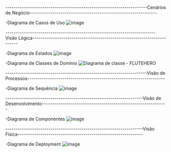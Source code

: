 ---------------------------------------------------------------------Cenários de Negócio--------------------------------------------------------------

-Diagrama de Casos de Uso
![image](https://github.com/pedrooaflima/Flute-Hero/assets/111537197/cc7fabf9-d833-4262-9f6e-24ecdaa95de9)







-------------------------------------------------------------------------Visão Lógica-----------------------------------------------------------------------



-Diagrama de Estados
![image](https://github.com/pedrooaflima/Flute-Hero/assets/111537197/0cff5b77-86a2-49d1-8f54-837624b021e0)

-Diagrama de Classes de Domínio
![Diagrama de classe - FLUTEHERO](https://github.com/pedrooaflima/Flute-Hero/assets/88861376/a7b5c03c-1461-48c6-8d41-43eda34f9b1e)





---------------------------------------------------------------------Visão de Processos-------------------------------------------------------------------


-Diagrama de Sequência
![image](https://github.com/pedrooaflima/Flute-Hero/assets/111537197/dff6f422-3276-4aad-9fa0-f31a595cf011)


-------------------------------------------------------------------Visão de Desenvolvimento-------------------------------------------------------------



-Diagrama de Componentes
![image](https://github.com/pedrooaflima/Flute-Hero/assets/111537197/f153860a-fe4b-4b5d-b069-ecdbc7e852ae) 



-------------------------------------------------------------------Visão Física-------------------------------------------------------------



-Diagrama de Deployment
![image](https://github.com/pedrooaflima/Flute-Hero/assets/88861376/ff469597-8c55-4763-a622-29ce3356f1b7)


